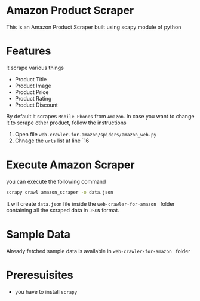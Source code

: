 # Amazon Product Scraper
This is an Amazon Product Scraper built using scapy module of python

# Features
it scrape various things
- Product Title
- Product Image
- Product Price
- Product Rating
- Product Discount

By default it scrapes `Mobile Phones`  from `Amazon`.
In case you want to change it to scrape other product, follow the instructions
1. Open file `web-crawler-for-amazon/spiders/amazon_web.py`
2. Chnage the `urls` list at line `16

# Execute Amazon Scraper
you can execute the following command
```bash
scrapy crawl amazon_scraper -o data.json
```

It will create `data.json` file inside the `web-crawler-for-amazon ` folder containing all the scraped data in `JSON` format.

# Sample Data
Already fetched sample data is available in `web-crawler-for-amazon ` folder

# Preresuisites
- you have to install `scrapy`
